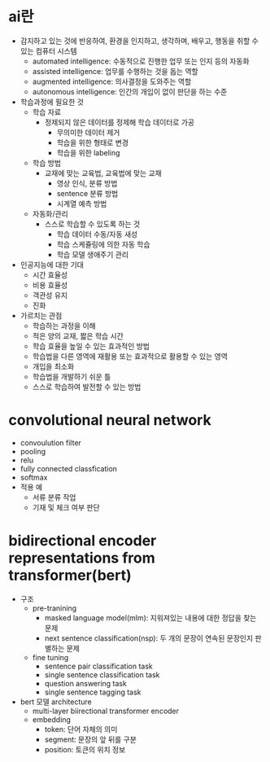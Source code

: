 # ai란

- 감지하고 있는 것에 반응하여, 환경을 인지하고, 생각하며, 배우고, 행동을 취할 수 있는 컴퓨터 시스템
  - automated intelligence: 수동적으로 진행한 업무 또는 인지 등의 자동화
  - assisted intelligence: 업무를 수행하는 것을 돕는 역할
  - augmented intelligence: 의사결정을 도와주는 역할
  - autonomous intelligence: 인간의 개입이 없이 판단을 하는 수준
- 학습과정에 필요한 것
  - 학습 자료
    - 정제되지 않은 데이터를 정제해 학습 데이터로 가공
      - 무의미한 데이터 제거
      - 학습을 위한 형태로 변경
      - 학습을 위한 labeling
  - 학습 방법
    - 교재에 맞는 교육법, 교육법에 맞는 교재
      - 영상 인식, 분류 방법
      - sentence 분류 방법
      - 시계열 예측 방법
  - 자동화/관리
    - 스스로 학습할 수 있도록 하는 것
      - 학습 데이터 수동/자동 새성
      - 학습 스케쥴링에 의한 자동 학습
      - 학습 모델 생애주기 관리
- 인공지능에 대한 기대
  - 시간 효율성
  - 비용 효율성
  - 객관성 유지
  - 진화
- 가르치는 관점
  - 학습하는 과정을 이해
  - 적은 양의 교재, 짧은 학습 시간
  - 학습 효율을 높일 수 있는 효과적인 방법
  - 학습법을 다른 영역에 재활용 또는 효과적으로 활용할 수 있는 영역
  - 개입을 최소화
  - 학습법을 개발하기 쉬운 틀
  - 스스로 학습하여 발전할 수 있는 방법

# convolutional neural network

- convoulution filter
- pooling
- relu
- fully connected classfication
- softmax
- 적용 예
  - 서류 분류 작업
  - 기재 및 체크 여부 판단

# bidirectional encoder representations from transformer(bert)

- 구조
  - pre-tranining
    - masked language model(mlm): 지워져있는 내용에 대한 정답을 찾는 문제
    - next sentence classification(nsp): 두 개의 문장이 연속된 문장인지 판별하는 문제
  - fine tuning
    - sentence pair classification task
    - single sentence classification task
    - question answering task
    - single sentence tagging task
- bert 모델 architecture
  - multi-layer biirectional transformer encoder
  - embedding
    - token: 단어 자체의 의미
    - segment: 문장의 앞 뒤를 구분
    - position: 토큰의 위치 정보